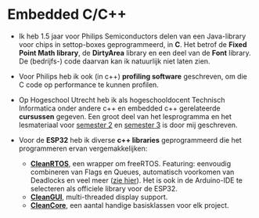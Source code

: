 # Embedded C/C++

- Ik heb 1.5 jaar voor Philips Semiconductors delen van een Java-library voor chips in settop-boxes geprogrammeerd, in **C**. Het betrof de **Fixed Point Math library**, de **DirtyArea** library en een deel van de **Font** library. De (bedrijfs-) code daarvan kan ik natuurlijk niet laten zien.

- Voor Philips heb ik ook (in c++) **profiling software** geschreven, om die C code op performance te kunnen profilen.

- Op Hogeschool Utrecht heb ik als hogeschooldocent Technisch Informatica onder andere c++ en embedded c++ gerelateerde **cursussen** gegeven. Een groot deel van het lesprogramma en het lesmateriaal voor [semester 2](https://github.com/HU-TI-DEV/TI-S2) en [semester 3](https://github.com/HU-TI-DEV/TI-S3) is door mij geschreven.

- Voor de **ESP32** heb ik diverse **c++ libraries** geprogrammeerd die het programmeren ervan vergemakkelijken:
  
  - [**CleanRTOS**](https://github.com/TheMave/test_lasergame_2_rework_CleanGUI/tree/main/libs/CleanRTOS), een wrapper om freeRTOS. Featuring: eenvoudig combineren van Flags en Queues, automatisch voorkomen van Deadlocks en veel meer ([zie hier](https://github.com/HU-TI-DEV/TI-S3/blob/main/infrastructuur/CleanRTOS/README.md)). Het is ook in de Arduino-IDE te selecteren als officiele library voor de ESP32.
  - [**CleanGUI**](https://github.com/TheMave/test_lasergame_2_rework_CleanGUI/blob/main/libs/CleanGUI/Examples.txt), multi-threaded display support.
  - [**CleanCore**](https://github.com/TheMave/test_lasergame_2_rework_CleanGUI/blob/main/libs/CleanCore/src/_crt_CleanCore_Readme.txt), een aantal handige basisklassen voor elk project.
